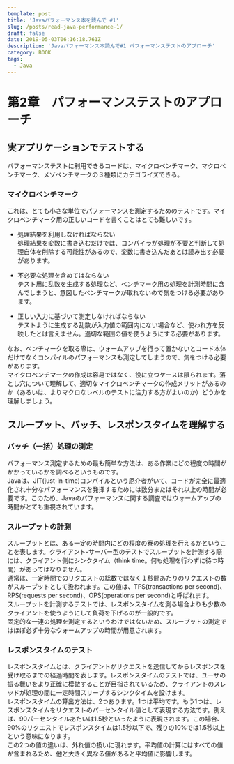 ```yaml
---
template: post
title: 'Javaパフォーマンス本を読んで #1'
slug: /posts/read-java-performance-1/
draft: false
date: 2019-05-03T06:16:18.761Z
description: 'Javaパフォーマンス本読んで#1 パフォーマンステストのアプローチ'
category: BOOK
tags:
  - Java
---
```

# 第2章　パフォーマンステストのアプローチ

## 実アプリケーションでテストする
パフォーマンステストに利用できるコードは、マイクロベンチマーク、マクロベンチマーク、メゾベンチマークの３種類にカテゴライズできる。

### マイクロベンチマーク
これは、とても小さな単位でパフォーマンスを測定するためのテストです。マイクロベンチマーク用の正しいコードを書くことはとても難しいです。  
- 処理結果を利用しなければならない  
処理結果を変数に書き込むだけでは、コンパイラが処理が不要と判断して処理自体を削除する可能性があるので、変数に書き込んだあとは読み出す必要があります。  

- 不必要な処理を含めてはならない  
テスト用に乱数を生成する処理など、ベンチマーク用の処理を計測時間に含んでしまうと、意図したベンチマークが取れないので気をつける必要があります。  

- 正しい入力に基づいて測定しなければならない  
テストように生成する乱数が入力値の範囲内にない場合など、使われ方を反映したとは言えません。適切な範囲の値を使うようにする必要があります。  

なお、ベンチマークを取る際は、ウォームアップを行って置かないとコード本体だけでなくコンパイルのパフォーマンスも測定してしまうので、気をつける必要があります。   
マイクロベンチマークの作成は容易ではなく、役に立つケースは限られます。落とし穴について理解して、適切なマイクロベンチマークの作成メリットがあるのか（あるいは、よりマクロなレベルのテストに注力する方がよいのか）どうかを理解しましょう。

## スループット、バッチ、レスポンスタイムを理解する
### バッチ（一括）処理の測定
パフォーマンス測定するための最も簡単な方法は、ある作業にどの程度の時間がかかっているかを調べるというものです。  
Javaは、JIT(just-in-time)コンパイルという厄介者がいて、コードが完全に最適化され十分なパフォーマンスを発揮するためには数分またはそれ以上の時間が必要です。このため、Javaのパフォーマンスに関する調査ではウォームアップの時間がとても重視されています。

### スループットの計測
スループットとは、ある一定の時間内にどの程度の寮の処理を行えるかということを表します。クライアント-サーバー型のテストでスループットを計測する際には、クライアント側にシンクタイム（think time。何も処理を行わずに待つ時間）があってはなりません。  
通常は、一定時間でのリクエストの総数ではなく１秒間あたりのリクエストの数がスループットとして扱われます。この値は、TPS(transactions per second)、RPS(requests per second)、OPS(operations per second)と呼ばれます。  
スループットを計測するテストでは、レスポンスタイムを測る場合よりも少数のクライアントを使うようにして負荷を下げるのが一般的です。  
固定的な一連の処理を測定するというわけではないため、スループットの測定ではほぼ必ず十分なウォームアップの時間が用意されます。  

### レスポンスタイムのテスト
レスポンスタイムとは、クライアントがリクエストを送信してからレスポンスを受け取るまでの経過時間を表します。レスポンスタイムのテストでは、ユーザの振る舞いをより正確に模倣することが目指されているため、クライアントのスレッドが処理の間に一定時間スリープするシンクタイムを設けます。  
レスポンスタイムの算出方法は、2つあります。1つは平均です。もう1つは、レスポンスタイムをリクエストのパーセンタイル値として表現する方法です。例えば、90パーセンタイルあたいは1.5秒といったように表現されます。この場合、90%のリクエストでレスポンスタイムは1.5秒以下で、残りの10%では1.5秒以上という意味になります。  
この2つの値の違いは、外れ値の扱いに現れます。平均値の計算にはすべての値が含まれるため、他と大きく異なる値があると平均値に影響します。
